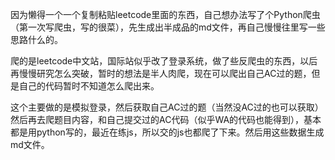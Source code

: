 因为懒得一个一个复制粘贴leetcode里面的东西，自己想办法写了个Python爬虫（第一次写爬虫，写的很菜），先生成出半成品的md文件，再自己慢慢往里写一些思路什么的。

爬的是leetcode中文站，国际站似乎改了登录系统，做了些反爬虫的东西，以后再慢慢研究怎么突破，暂时的想法是半人肉爬，现在可以爬出自己AC过的题，但是自己的代码暂时不知道怎么爬出来。

这个主要做的是模拟登录，然后获取自己AC过的题（当然没AC过的也可以获取）然后再去爬题目内容，和自己提交过的AC代码（似乎WA的代码也能得到），基本都是用python写的，最近在练js，所以交的js也都爬了下来。然后用这些数据生成md文件。

